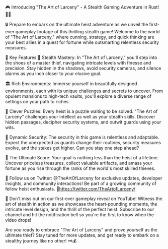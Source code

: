 🎮 Introducing "The Art of Larceny" - A Stealth Gaming Adventure in Rust! 🕵️‍♂️

🔒 Prepare to embark on the ultimate heist adventure as we unveil the first-ever gameplay footage of this thrilling stealth game! Welcome to the world of "The Art of Larceny," where cunning, strategy, and quick thinking are your best allies in a quest for fortune while outsmarting relentless security measures.

🌟 Key Features:🔦 Stealth Mastery: In "The Art of Larceny," you'll step into the shoes of a master thief, navigating intricate levels with finesse and precision. Stay hidden in the shadows, avoid security cameras, and silence alarms as you inch closer to your elusive goal.

🏛️ Rich Environments: Immerse yourself in beautifully designed environments, each with its unique challenges and secrets to uncover. From opulent mansions to high-tech vaults, you'll explore a diverse range of settings on your path to riches.

🤔 Clever Puzzles: Every heist is a puzzle waiting to be solved. "The Art of Larceny" challenges your intellect as well as your stealth skills. Discover hidden passages, decipher security systems, and outwit guards using your wits.

🚨 Dynamic Security: The security in this game is relentless and adaptable. Expect the unexpected as guards change their routines, security measures evolve, and the stakes get higher. Can you stay one step ahead?

💎 The Ultimate Score: Your goal is nothing less than the heist of a lifetime. Uncover priceless treasures, collect valuable artifacts, and amass your fortune as you rise through the ranks of the world's most skilled thieves.

📢 Follow us on Twitter: @TheArtOfLarceny for exclusive updates, developer insights, and community interactions! Be part of a growing community of fellow heist enthusiasts.
🔗https://twitter.com/TheArtofLarceny/

🎥 Don't miss out on our first-ever gameplay reveal on YouTube! Witness the art of stealth in action as we showcase the heart-pounding moments, the intricate level design, and the thrill of the perfect heist. Subscribe to our channel and hit the notification bell so you're the first to know when the video drops!

Are you ready to embrace "The Art of Larceny" and prove yourself as the ultimate thief? Stay tuned for more updates, and get ready to embark on a stealthy journey like no other! 🗝️💰 